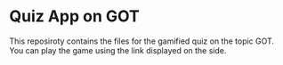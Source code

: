# Quiz App on GOT

This reposiroty contains the files for the gamified quiz on the topic GOT. You can play the game using the link displayed on the side.
